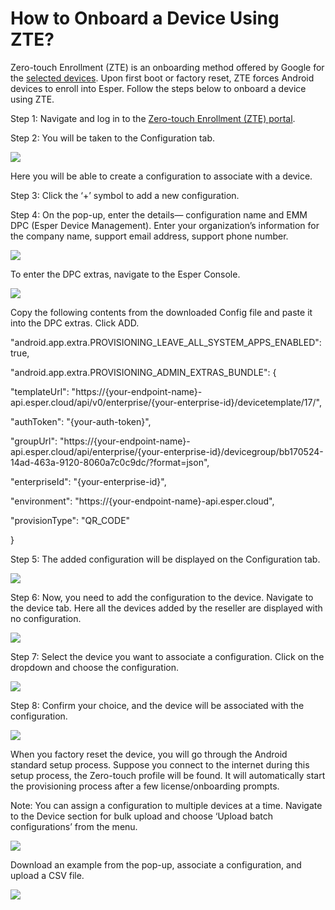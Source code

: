# How to Onboard a Device Using ZTE?

Zero-touch Enrollment (ZTE) is an onboarding method offered by Google for the [selected devices](https://androidenterprisepartners.withgoogle.com/devices). Upon first boot or factory reset, ZTE forces Android devices to enroll into Esper. Follow the steps below to onboard a device using ZTE.

  

Step 1: Navigate and log in to the [Zero-touch Enrollment (ZTE) portal](https://partner.android.com/zerotouch).

Step 2: You will be taken to the Configuration tab.

  

![](https://lh3.googleusercontent.com/Uc5p99Di_KxcaSm3MeIOjn1988zduPozO7yS3iEr_OtAEiqnY7HNHiOguLW1XGfEiiEk1PAbdI7psPSAGUObTZH8x1BA_CsKFbHD3dtbe-dCqkJsE4UMZxB3I28ch-BQubaI3bhE)

Here you will be able to create a configuration to associate with a device.

Step 3: Click the ‘+’ symbol to add a new configuration.

Step 4: On the pop-up, enter the details— configuration name and EMM DPC (Esper Device Management). Enter your organization’s information for the company name, support email address, support phone number.

![](https://lh3.googleusercontent.com/xjU5a7woymxttXNg9ub6zRIs-2FZnwsqdDSCJptVmNMxWwVi3uHjyer3rEaKK_N-w3MTTFJsp1m_r6LV-hOzIpvKKJTCWXbEgrDnFa8UtLQRrodHZShy4c9DDuQHa1WV11IWN-Il)

To enter the DPC extras, navigate to the Esper Console.

![](https://lh3.googleusercontent.com/rTSGZf4ODy9BqHyYfvpB4fci41e4jtHm1x1dfBzjVgu1uNnQiOXraOZdtiX4o-R3l10HGHocYFHui7eSiNFjPIuEUb4mdSpHbrudmkSM6F7GFfAIkWgcd8JEFhVDrC858GUf19lG)

Copy the following contents from the downloaded Config file and paste it into the DPC extras. Click ADD.

"android.app.extra.PROVISIONING_LEAVE_ALL_SYSTEM_APPS_ENABLED": true,

"android.app.extra.PROVISIONING_ADMIN_EXTRAS_BUNDLE": {

"templateUrl": "https://{your-endpoint-name}-api.esper.cloud/api/v0/enterprise/{your-enterprise-id}/devicetemplate/17/",

"authToken": "{your-auth-token}",

"groupUrl": "https://{your-endpoint-name}-api.esper.cloud/api/enterprise/{your-enterprise-id}/devicegroup/bb170524-14ad-463a-9120-8060a7c0c9dc/?format=json",

"enterpriseId": "{your-enterprise-id}",

"environment": "https://{your-endpoint-name}-api.esper.cloud",

"provisionType": "QR_CODE"

}

  

Step 5: The added configuration will be displayed on the Configuration tab.

![](https://lh3.googleusercontent.com/JJFsZnVE54pZGmCKjoR2_uwUAUyDKoTfxH2BRgHAU0hAyna3MxZgh8YmNJz-yL8OwZRP809qTTGn5VVf77hg9DNDuTc1e99FuWltxdboX-V1194nndAfAoN6K4wC98msGmvtE4sg)

Step 6: Now, you need to add the configuration to the device. Navigate to the device tab. Here all the devices added by the reseller are displayed with no configuration.

![](https://lh6.googleusercontent.com/J9OMEXRDOTrYd1HxWYz_iAl5nl6y6t9FNGQj4SHoA14MOXIOv9aY4H9K8n84_ow6QPW7LKeRBUgbSHSJ-cLsXjsGnbAMzg9Fx7-yayz8DpXEnKGeB_69Ah8LdsRFREvSD7WCY9J9)

Step 7: Select the device you want to associate a configuration. Click on the dropdown and choose the configuration.

![](https://lh6.googleusercontent.com/MRtwKWNB-U2wCuwzTLiHFQ05GJ8bMB7i_4XZTWkrowS8PbRQYCECn45pJjNbC3KP1qdK9mToWvcIobq6kYTRmIY_1kob2eoKC6dBXzhDs0KHlDcuxDji1UXzVn9gs4XIVjBXD4Sk)

Step 8: Confirm your choice, and the device will be associated with the configuration.

![](https://lh4.googleusercontent.com/HopKdvnYn3A29Tm7-8lf8ITZOwBgoyloegpeWPpz2rjll2N1AzCM1j8yFDsnD7Ldbbs7RoRa9VIjzbjh41IEXusM-fanp3sJz0F07l3j9a4t7PDw7RiolWZDiKVuJragh-TKiKTn)

When you factory reset the device, you will go through the Android standard setup process. Suppose you connect to the internet during this setup process, the Zero-touch profile will be found. It will automatically start the provisioning process after a few license/onboarding prompts.

Note: You can assign a configuration to multiple devices at a time. Navigate to the Device section for bulk upload and choose ‘Upload batch configurations’ from the menu.

![](https://lh3.googleusercontent.com/Y6OSXGr4holvSEubo_zL3pXh5YZ5Iqwv2W8farOhL1dalL9xXXgoIrrBHW5NGTOaVXPa9oRYf_j3qqSq0wk69SHDeqS0UpTMHjly6qUHRd6EIEZGYhpqbPKc4jh8XBaQlFcY2Ko0)

Download an example from the pop-up, associate a configuration, and upload a CSV file.

![](https://lh5.googleusercontent.com/RQKRhBT0sn6sQZsCYoq5AEO5dCULr7t6O9d1Za9k8DuNv2hSxuZlar9dI4VxfQPyF7y8wVrKY00OegJrUGGCftVZE0i6sTKtMK1vnsXxiRSsO1FC_QoeIonDpmvsWgYCtH6_zd3z)
